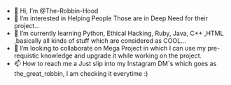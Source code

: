 - 👋 Hi, I’m @The-Robbin-Hood
- 👀 I’m interested in Helping People Those are in Deep Need for their project...
- 🌱 I’m currently learning Python, Ethical Hacking, Ruby, Java, C++ ,HTML ,basically all kinds of stuff which are considered as COOL...
- 💞️ I’m looking to collaborate on Mega Project in which I can use my pre-requistic knowledge and upgrade it while working on the project.
- 📫 How to reach me a Just slip into my Instagram DM`s which goes as the_great_robbin, I am checking it everytime :)

<!---
The-Robbin-Hood/The-Robbin-Hood is a ✨ special ✨ repository because its `README.md` (this file) appears on your GitHub profile.
You can click the Preview link to take a look at your changes.
--->
